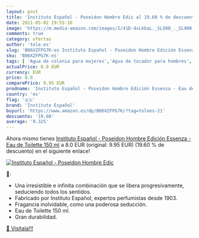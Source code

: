```yaml
---
layout: post
title: 'Instituto Español - Poseidon Hombre Edic al 19.60 % de descuento'
date: 2021-05-02 19:55:16
image: 'https://m.media-amazon.com/images/I/41D-4vLkbaL._SL500_._SL400_.jpg'
comments: true
category: ofertas
author: 'tole.es'
slug: 'B06XZFPG7K-es Instituto Español - Poseidon Hombre Edición Essenza - Eau...'
sku: 'B06XZFPG7K-es'
tags: [ 'Agua de colonia para mujeres','Agua de tocador para hombres','Belleza','Fragancias para hombres','Fragancias para mujeres','Perfumes y fragancias','de','eau','instituto español','toilette', ]
actualPrice: 8.0 EUR
currency: EUR
price: 8.0
comparePrice: 9.95 EUR
prodname: 'Instituto Español - Poseidon Hombre Edición Essenza - Eau de Toilette 150 ml'
country: 'es'
flag: '🇪🇸'
brand: 'Instituto Español'
buyurl: 'https://www.amazon.es/dp/B06XZFPG7K/?tag=tolees-21'
descuento: '19.60'
average: '9.325'
---
```


Ahora mismo tienes [Instituto Español - Poseidon Hombre Edición Essenza - Eau de Toilette 150 ml](https://www.amazon.es/dp/B06XZFPG7K/?tag=tolees-21) a 8.0 EUR (original: 9.95 EUR) (19.60 %  de descuento) en el siguiente enlace!

[![Instituto Español - Poseidon Hombre Edic](https://m.media-amazon.com/images/I/41D-4vLkbaL._SL500_._SL400_.jpg)](https://www.amazon.es/dp/B06XZFPG7K/?tag=tolees-21)

🔎:

- Una irresistible e infinita combinación que se libera progresivamente, seduciendo todos los sentidos.
- Fabricado por Instituto Español, expertos perfumistas desde 1903.
- Fragancia inolvidable, como una poderosa seducción.
- Eau de Toilette 150 ml.
- Gran durabilidad.

[🛒 Visítala!!!](https://www.amazon.es/dp/B06XZFPG7K/?tag=tolees-21)
